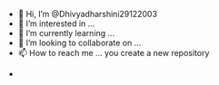 - 👋 Hi, I’m @Dhivyadharshini29122003
- 👀 I’m interested in ...
- 🌱 I’m currently learning ...
- 💞️ I’m looking to collaborate on ...
- 📫 How to reach me ...
you create a new repository 
<!---
Dhivyadharshini29122003/Dhivyadharshini29122003 is a ✨ special ✨ repository because its `README.md` (this fiIMG_20231028_161947.jpgle) appears on your GitHub profile.
You can click the Preview link to take a look at your changes.
--->
-

